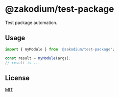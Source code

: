 # @zakodium/test-package

Test package automation.

## Usage

```js
import { myModule } from '@zakodium/test-package';

const result = myModule(args);
// result is ...
```

## License

[MIT](./LICENSE)
